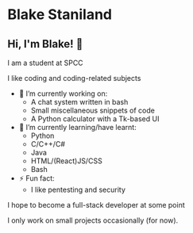 # Blake Staniland
## Hi, I'm Blake! 👋
I am a student at SPCC

I like coding and coding-related subjects
- 🔭 I’m currently working on:
  * A chat system written in bash
  * Small miscellaneous snippets of code
  * A Python calculator with a Tk-based UI
- 🌱 I’m currently learning/have learnt:
  * Python
  * C/C++/C#
  * Java
  * HTML/(React)JS/CSS
  * Bash
- ⚡ Fun fact:
  * I like pentesting and security

I hope to become a full-stack developer at some point

I only work on small projects occasionally (for now).
<!--
- 🔭 I’m currently working on ...
- 🌱 I’m currently learning ...
- 👯 I’m looking to collaborate on ...
- 🤔 I’m looking for help with ...
- 💬 Ask me about ...
- 📫 How to reach me: ...
- 😄 Pronouns: ...
- ⚡ Fun fact: ...
-->
